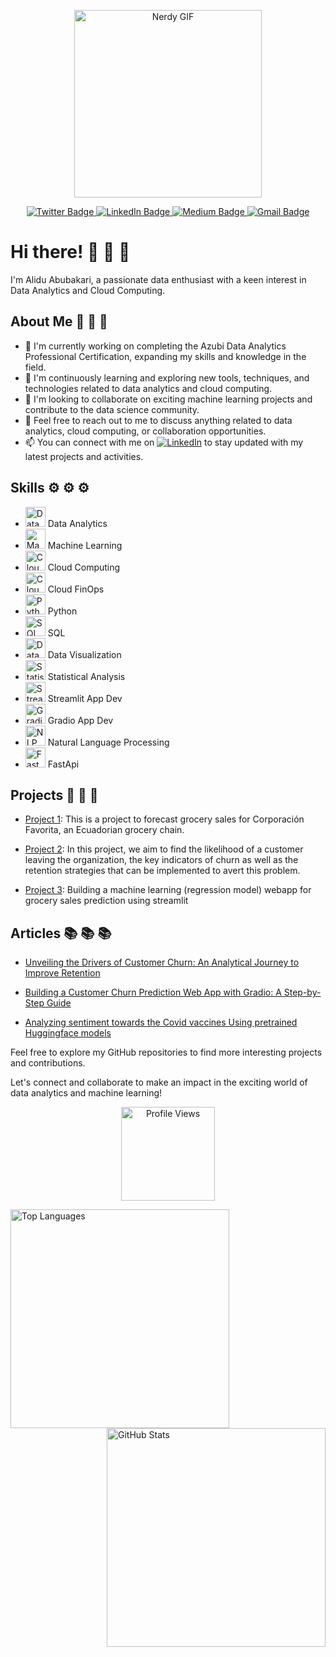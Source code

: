 <p align="center">
  <img src="https://media.giphy.com/media/13HgwGsXF0aiGY/giphy.gif" width="300" alt="Nerdy GIF"/>
</p>

<p align="center">
  <a href="[your-twitter-URL](https://twitter.com/AliduAbubakari)">
    <img src="https://img.shields.io/badge/Twitter-blue?style=for-the-badge&logo=twitter&logoColor=white" alt="Twitter Badge"/>
  </a>
  <a href="[your-linkedin-URL](https://www.linkedin.com/in/alidu-abubakari-2612bb57/)">
    <img src="https://img.shields.io/badge/LinkedIn-blue?style=for-the-badge&logo=linkedin&logoColor=white" alt="LinkedIn Badge"/>
  </a>
  <a href="[your-medium-URL](https://medium.com/@alidu143)">
    <img src="https://img.shields.io/badge/Medium-black?style=for-the-badge&logo=medium&logoColor=white" alt="Medium Badge"/>
  </a>
  <a href="mailto:alidu143@gmail.com">
    <img src="https://img.shields.io/badge/Gmail-red?style=for-the-badge&logo=gmail&logoColor=white" alt="Gmail Badge"/>
  </a>
</p>


# Hi there! 👋 👋 👋


I'm Alidu Abubakari, a passionate data enthusiast with a keen interest in Data Analytics and Cloud Computing.

## About Me 👤 👤 👤

- 🔭 I'm currently working on completing the Azubi Data Analytics Professional Certification, expanding my skills and knowledge in the field.
- 🌱 I'm continuously learning and exploring new tools, techniques, and technologies related to data analytics and cloud computing.
- 👯 I'm looking to collaborate on exciting machine learning projects and contribute to the data science community.
- 💬 Feel free to reach out to me to discuss anything related to data analytics, cloud computing, or collaboration opportunities.
- 📫 You can connect with me on [![LinkedIn](https://img.shields.io/badge/LinkedIn-%230077B5?logo=linkedin&logoColor=white)](https://www.linkedin.com/in/alidu-abubakari-2612bb57/) to stay updated with my latest projects and activities.

## Skills  ⚙️ ⚙️ ⚙️

- <img src="https://img.favpng.com/19/19/7/analytics-computer-icons-data-analysis-data-science-png-favpng-shG6tVJzrLrUvefyYXcgsMFEi.jpg" alt="Data Analytics" width="32" height="32"> Data Analytics
- <img src="https://www.kindpng.com/picc/m/74-742079_machine-learning-icons-png-transparent-png.png" alt="Machine Learning" width="32" height="32"> Machine Learning
- <img src="https://th.bing.com/th/id/R.e54e8fa95a1337104425c511d8f7efaa?rik=GUciO%2bvoyjW0zw&riu=http%3a%2f%2fcxparadise.com%2fassets%2fimg%2fAWS_Cloud.png&ehk=4GzfhMa5RN8EU2iDBOhlETt9RcdkVRXjjNyZisH2llA%3d&risl=&pid=ImgRaw&r=0" alt="Cloud Computing" width="32" height="32"> Cloud Computing
- <img src="https://surveymonkey-assets.s3.amazonaws.com/collector/402155112/image_upload/f1c202c1-f2dc-460d-8a0a-24499579b08c.png" alt="Cloud FinOps" width="32" height="32"> Cloud FinOps
- <img src="https://pluspng.com/img-png/python-logo-png-open-2000.png" alt="Python" width="32" height="32"> Python
- <img src="https://www.microsoft.com/en-us/sql-server/developer-get-started/sql-devops/img/sqldevops.png" alt="SQL" width="32" height="32"> SQL
- <img src="https://thumbs.dreamstime.com/b/data-visualization-isolated-icon-simple-element-illustration-technology-concept-icons-editable-logo-sign-symbol-design-142287524.jpg" alt="Data Visualization" width="32" height="32"> Data Visualization
- <img src="https://www.clipartmax.com/png/middle/96-966181_cryptocurrency-and-ico-market-analysis-from-the-digital-market-analysis.png" alt="Statistical Analysis" width="32" height="32"> Statistical Analysis
- <img src="https://miro.medium.com/max/1000/1*njd7leqKQ9uZ22V5wA3jng.png" alt="Streamlit app development" width="32" height="32"> Streamlit App Dev
- <img src="https://huggingface.co/front/assets/spaces-launch-page/gradio-logo.svg" alt="Gradio app development" width="32" height="32"> Gradio App Dev
- <img src="https://luxcapital-website-media.s3.amazonaws.com/wp-content/uploads/2019/12/23115642/Logo-600x554.png" alt="NLP with Huggingface" width="32" height="32"> Natural Language Processing 
-  <img src="https://fastapi-tutorial.readthedocs.io/en/latest/img/fastAPI.png" alt="FastApi" width="32" height="32"> FastApi


## Projects 📂 📂 📂 

- [Project 1](https://github.com/aliduabubakari/Forecasting-Future-Sales-for-Corporaci-n-Favorita-Grocery.git): This is a project to forecast grocery sales for Corporación Favorita, an Ecuadorian grocery chain.

- [Project 2](https://github.com/aliduabubakari/Telco-Customer-Churn): In this project, we aim to find the likelihood of a customer leaving the organization, the key indicators of churn as well as the retention strategies that can be implemented to avert this problem.

- [Project 3](https://github.com/aliduabubakari/Streamlit-grocery-sales-prediction-app): Building a machine learning (regression model) webapp for grocery sales prediction using streamlit

 ## Articles 📚 📚 📚
 
 - [Unveiling the Drivers of Customer Churn: An Analytical Journey to Improve Retention](https://medium.com/@alidu143/unveiling-the-drivers-of-customer-churn-an-analytical-journey-to-improve-retention-part-2-ad561a05c20f)

- [Building a Customer Churn Prediction Web App with Gradio: A Step-by-Step Guide](https://medium.com/@alidu143/building-a-customer-churn-prediction-web-app-with-gradio-a-step-by-step-guide-5d7d77ede323) 

- [Analyzing sentiment towards the Covid vaccines Using pretrained Huggingface models](https://medium.com/@alidu143/analyzing-sentiment-towards-the-covid-vaccines-using-pretrained-huggingface-models-8222d2e3610d) 
 

Feel free to explore my GitHub repositories to find more interesting projects and contributions.


Let's connect and collaborate to make an impact in the exciting world of data analytics and machine learning!


<p align="center">
  <img src="https://komarev.com/ghpvc/?username=aliduabubakari&color=blueviolet" alt="Profile Views" width="150" />
</p>


<div>
  <a href="https://github.com/anuraghazra/github-readme-stats">
    <img align="left" src="https://github-readme-stats.vercel.app/api/top-langs/?username=aliduabubakari&layout=compact&langs_count=6" alt="Top Languages" width="350" />
  </a>
  <a href="https://github.com/your-github-aliduabubakari">
    <img align="right" src="https://github-readme-stats.vercel.app/api?username=aliduabubakari&show_icons=true&theme=dracula" alt="GitHub Stats" width="350" />
  </a>
</div>





<!---
aliduabubakari/aliduabubakari is a ✨ special ✨ repository because its `README.md` (this file) appears on your GitHub profile.
You can click the Preview link to take a look at your changes.
--->
